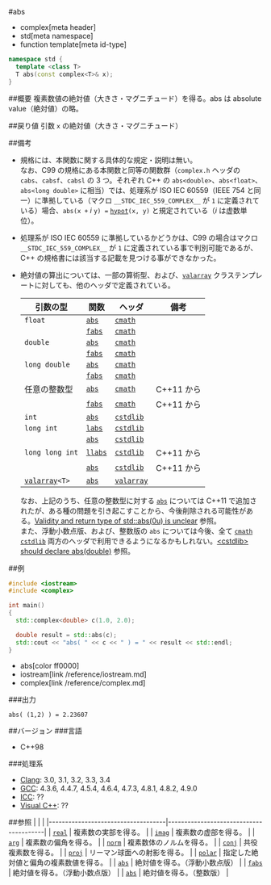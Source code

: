 #abs
* complex[meta header]
* std[meta namespace]
* function template[meta id-type]

```cpp
namespace std {
  template <class T>
  T abs(const complex<T>& x);
}
```

##概要
複素数値の絶対値（大きさ・マグニチュード）を得る。abs は absolute value（絶対値）の略。


##戻り値
引数 `x` の絶対値（大きさ・マグニチュード）


##備考
- 規格には、本関数に関する具体的な規定・説明は無い。  
	なお、C99 の規格にある本関数と同等の関数群（`complex.h` ヘッダの `cabs`、`cabsf`、`cabsl` の 3 つ。それぞれ C++ の `abs<double>`、`abs<float>`、`abs<long double>` に相当）では、処理系が ISO IEC 60559（IEEE 754 と同一）に準拠している（マクロ `__STDC_IEC_559_COMPLEX__` が `1` に定義されている）場合、`abs(x +` *i* `y) =` [`hypot`](/reference/cmath/hypot.md)`(x, y)` と規定されている（*i* は虚数単位）。
- 処理系が ISO IEC 60559 に準拠しているかどうかは、C99 の場合はマクロ `__STDC_IEC_559_COMPLEX__` が `1` に定義されている事で判別可能であるが、C++ の規格書には該当する記載を見つける事ができなかった。
- 絶対値の算出については、一部の算術型、および、[`valarray`](/reference/valarray/valarray.md) クラステンプレートに対しても、他のヘッダで定義されている。  

	| 引数の型                                           | 関数                                          | ヘッダ                               | 備考       |
	|----------------------------------------------------|-----------------------------------------------|--------------------------------------|------------|
	| `float`                                            | [`abs`](/reference/cmath/abs.md)              | [`cmath`](/reference/cmath.md)       |            |
	|                                                    | [`fabs`](/reference/cmath/fabs.md)            | [`cmath`](/reference/cmath.md)       |            |
	| `double`                                           | [`abs`](/reference/cmath/abs.md)              | [`cmath`](/reference/cmath.md)       |            |
	|                                                    | [`fabs`](/reference/cmath/fabs.md)            | [`cmath`](/reference/cmath.md)       |            |
	| `long double`                                      | [`abs`](/reference/cmath/abs.md)              | [`cmath`](/reference/cmath.md)       |            |
	|                                                    | [`fabs`](/reference/cmath/fabs.md)            | [`cmath`](/reference/cmath.md)       |            |
	| 任意の整数型                                       | [`abs`](/reference/cmath/abs.md)              | [`cmath`](/reference/cmath.md)       | C++11 から |
	|                                                    | [`fabs`](/reference/cmath/fabs.md)            | [`cmath`](/reference/cmath.md)       | C++11 から |
	| `int`                                              | [`abs`](/reference/cstdlib/abs.md.nolink)     | [`cstdlib`](/reference/cstdlib.md)   |            |
	| `long int`                                         | [`labs`](/reference/cstdlib/labs.md.nolink)   | [`cstdlib`](/reference/cstdlib.md)   |            |
	|                                                    | [`abs`](/reference/cstdlib/abs.md.nolink)     | [`cstdlib`](/reference/cstdlib.md)   |            |
	| `long long int`                                    | [`llabs`](/reference/cstdlib/llabs.md.nolink) | [`cstdlib`](/reference/cstdlib.md)   | C++11 から |
	|                                                    | [`abs`](/reference/cstdlib/abs.md.nolink)     | [`cstdlib`](/reference/cstdlib.md)   | C++11 から |
	| [`valarray`](/reference/valarray/valarray.md)`<T>` | [`abs`](/reference/valarray/valarray/abs.md)  | [`valarray`](/reference/valarray.md) |            |

	なお、上記のうち、任意の整数型に対する [`abs`](/reference/cmath/abs.md) については C++11 で追加されたが、ある種の問題を引き起こすことから、今後削除される可能性がある。[Validity and return type of std::abs(0u) is unclear](http://wg21.cmeerw.net/lwg/issue2192) 参照。  
	また、浮動小数点版、および、整数版の `abs` については今後、全て [`cmath`](/reference/cmath.md) [`cstdlib`](/reference/cstdlib.md) 両方のヘッダで利用できるようになるかもしれない。[\<cstdlib\> should declare abs(double)](http://wg21.cmeerw.net/lwg/issue2294) 参照。


##例
```cpp
#include <iostream>
#include <complex>

int main()
{
  std::complex<double> c(1.0, 2.0);

  double result = std::abs(c);
  std::cout << "abs( " << c << " ) = " << result << std::endl;
}
```
* abs[color ff0000]
* iostream[link /reference/iostream.md]
* complex[link /reference/complex.md]

###出力
```
abs( (1,2) ) = 2.23607
```


##バージョン
###言語
- C++98

###処理系
- [Clang](/implementation.md#clang): 3.0, 3.1, 3.2, 3.3, 3.4
- [GCC](/implementation.md#gcc): 4.3.6, 4.4.7, 4.5.4, 4.6.4, 4.7.3, 4.8.1, 4.8.2, 4.9.0
- [ICC](/implementation.md#icc): ??
- [Visual C++](/implementation.md#visual_cpp): ??


##参照
|                                    |                                        |
|------------------------------------|----------------------------------------|
| [`real`](real.md)                  | 複素数の実部を得る。                   |
| [`imag`](imag.md)                  | 複素数の虚部を得る。                   |
| [`arg`](arg.md)                    | 複素数の偏角を得る。                   |
| [`norm`](norm.md)                  | 複素数体のノルムを得る。               |
| [`conj`](conj.md)                  | 共役複素数を得る。                     |
| [`proj`](proj.md)                  | リーマン球面への射影を得る。           |
| [`polar`](polar.md)                | 指定した絶対値と偏角の複素数値を得る。 |
| [`abs`](/reference/cmath/abs.md)   | 絶対値を得る。（浮動小数点版）         |
| [`fabs`](/reference/cmath/fabs.md) | 絶対値を得る。（浮動小数点版）         |
| [`abs`](/reference/cstdlib/abs.md.nolink) | 絶対値を得る。（整数版）               |
